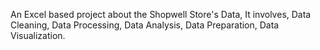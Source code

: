 An Excel based project about the Shopwell Store's Data, It involves, Data Cleaning, Data Processing, Data Analysis, Data Preparation, Data Visualization.
